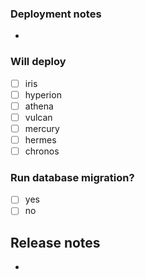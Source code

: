 ### Deployment notes
- 

### Will deploy
- [ ] iris
- [ ] hyperion
- [ ] athena
- [ ] vulcan
- [ ] mercury
- [ ] hermes
- [ ] chronos

### Run database migration?
- [ ] yes
- [ ] no

## Release notes
-

